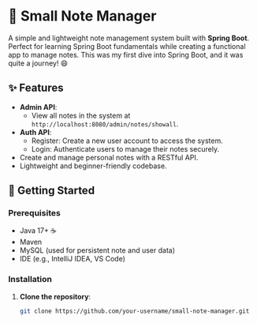 # 📝 Small Note Manager

A simple and lightweight note management system built with **Spring Boot**. Perfect for learning Spring Boot fundamentals while creating a functional app to manage notes. This was my first dive into Spring Boot, and it was quite a journey! 😄

## ✨ Features
- **Admin API**:
  - View all notes in the system at `http://localhost:8080/admin/notes/showall`.
- **Auth API**:
  - Register: Create a new user account to access the system.
  - Login: Authenticate users to manage their notes securely.
- Create and manage personal notes with a RESTful API.
- Lightweight and beginner-friendly codebase.

## 🚀 Getting Started

### Prerequisites
- Java 17+ ☕
- Maven
- MySQL (used for persistent note and user data)
- IDE (e.g., IntelliJ IDEA, VS Code)

### Installation
1. **Clone the repository**:
   ```bash
   git clone https://github.com/your-username/small-note-manager.git

